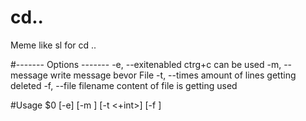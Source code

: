 # cd..
Meme like sl for cd ..

#------- Options -------
-e, --exitenabled               ctrg+c can be used
-m, --message <message>         write message bevor File
-t, --times <int>               amount of lines getting deleted
-f, --file filename             content of file is getting used


  
#Usage
$0 [-e] [-m <message>] [-t <+int>] [-f <filename>]
